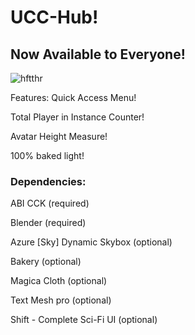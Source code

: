# UCC-Hub!
## Now Available to Everyone!

![hftthr](https://cdn.discordapp.com/attachments/1009110228173848707/1009112802969010186/unknown.png)

Features:
Quick Access Menu!

Total Player in Instance Counter!

Avatar Height Measure!

100% baked light!

### Dependencies:
ABI CCK (required)

Blender (required)

Azure [Sky] Dynamic Skybox (optional)

Bakery (optional)

Magica Cloth (optional)

Text Mesh pro (optional)

Shift - Complete Sci-Fi UI (optional)
